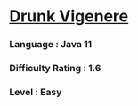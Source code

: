 # [Drunk Vigenere](https://open.kattis.com/contests/dj35gn/problems/drunkvigenere)

### Language : Java 11

### Difficulty Rating : 1.6

### Level : Easy
